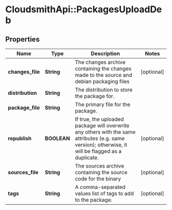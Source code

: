 # CloudsmithApi::PackagesUploadDeb

## Properties
Name | Type | Description | Notes
------------ | ------------- | ------------- | -------------
**changes_file** | **String** | The changes archive containing the changes made to the source and debian packaging files | [optional] 
**distribution** | **String** | The distribution to store the package for. | 
**package_file** | **String** | The primary file for the package. | 
**republish** | **BOOLEAN** | If true, the uploaded package will overwrite any others with the same attributes (e.g. same version); otherwise, it will be flagged as a duplicate. | [optional] 
**sources_file** | **String** | The sources archive containing the source code for the binary | [optional] 
**tags** | **String** | A comma-separated values list of tags to add to the package. | [optional] 


